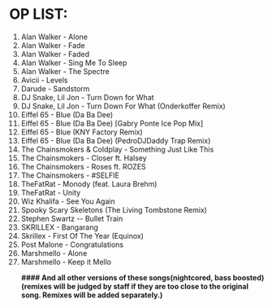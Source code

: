 OP LIST: 
========
<ol>
  <li>Alan Walker - Alone</li>
  <li>Alan Walker - Fade</li>
  <li>Alan Walker - Faded</li>
  <li>Alan Walker - Sing Me To Sleep</li>
  <li>Alan Walker - The Spectre</li>
  <li>Avicii - Levels</li>
  <li>Darude - Sandstorm</li>
  <li>DJ Snake, Lil Jon - Turn Down for What</li>
  <li>DJ Snake, Lil Jon - Turn Down For What (Onderkoffer Remix)</li>
  <li>Eiffel 65 - Blue (Da Ba Dee)</li>
  <li>Eiffel 65 - Blue (Da Ba Dee) [Gabry Ponte Ice Pop Mix]</li>
  <li>Eiffel 65 - Blue (KNY Factory Remix)</li>
  <li>Eiffel 65 - Blue (Da Ba Dee) (PedroDJDaddy Trap Remix)</li>
  <li>The Chainsmokers & Coldplay - Something Just Like This</li>
  <li>The Chainsmokers - Closer ft. Halsey</li>
  <li>The Chainsmokers - Roses ft. ROZES</li>
  <li>The Chainsmokers - #SELFIE</li>
  <li>TheFatRat - Monody (feat. Laura Brehm)</li>
  <li>TheFatRat - Unity</li>
  <li>Wiz Khalifa - See You Again</li>
  <li>Spooky Scary Skeletons (The Living Tombstone Remix)</li>
  <li>Stephen Swartz -- Bullet Train</li>
  <li>SKRILLEX - Bangarang</li>
  <li>Skrillex - First Of The Year (Equinox)</li>
  <li>Post Malone - Congratulations</li>
  <li>Marshmello - Alone</li>
  <li>Marshmello - Keep it Mello</li>
 
<b>#### And all other versions of these songs(nightcored, bass boosted)(remixes will be judged by staff if they are too close to the original song. Remixes will be added separately.)
